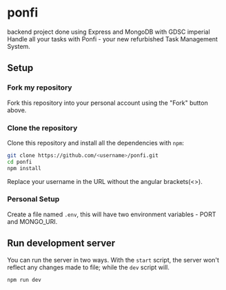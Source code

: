 # ponfi 
backend project done using Express and MongoDB with GDSC imperial
Handle all your tasks with Ponfi - your new refurbished Task Management System.

## Setup

### Fork my repository

Fork this repository into your personal account using the "Fork" button above.

### Clone the repository

Clone this repository and install all the dependencies with `npm`:

```bash
git clone https://github.com/<username>/ponfi.git
cd ponfi
npm install
```

Replace your username in the URL without the angular brackets(<>).

### Personal Setup

Create a file named `.env`, this will have two environment variables - PORT and MONGO_URI.

## Run development server

You can run the server in two ways. With the `start` script, the server won't reflect any changes made to file; while the `dev` script will.

```bash
npm run dev
```
